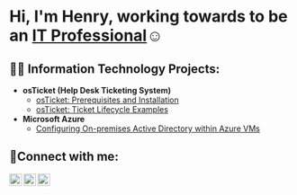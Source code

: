 

<h1>Hi, I'm Henry, working  towards to be an <a href="https://linkedin.com/in/henry-figueroa-3b4862278/">IT Professional</a>☺</h1>

<h2>👨‍💻 Information Technology Projects:</h2>

- <b>osTicket (Help Desk Ticketing System)</b>
  - [osTicket: Prerequisites and Installation](https://github.com/qlHenrylp/osticket-prereqs)
  - [osTicket: Ticket Lifecycle Examples](https://github.com/qlHenrylp/ticket-lifecycle)
- <b>Microsoft Azure</b>
  - [Configuring On-premises Active Directory within Azure VMs](https://github.com/qlHenrylp/configure-ad)


<h2>🤳Connect with me:</h2>

[<img align="left" alt="Josh | Twitter" width="22px" src="https://cdn.jsdelivr.net/npm/simple-icons@v3/icons/twitter.svg" />][twitter]
[<img align="left" alt="Josh | LinkedIn" width="22px" src="https://cdn.jsdelivr.net/npm/simple-icons@v3/icons/linkedin.svg" />][linkedin]
[<img align="left" alt="Josh | Instagram" width="22px" src="https://cdn.jsdelivr.net/npm/simple-icons@v3/icons/instagram.svg" />][instagram]

[twitter]: https://twitter.com/RealSelectHenry
[instagram]: https://www.instagram.com/qlHenrylp
[linkedin]: https://linkedin.com/in/henry-figueroa-3b4862278/
